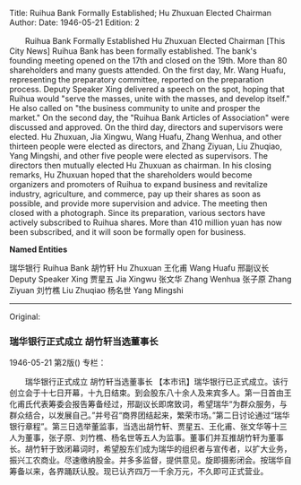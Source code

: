 Title: Ruihua Bank Formally Established; Hu Zhuxuan Elected Chairman
Author:
Date: 1946-05-21
Edition: 2

　　Ruihua Bank Formally Established
    Hu Zhuxuan Elected Chairman
    [This City News] Ruihua Bank has been formally established. The bank's founding meeting opened on the 17th and closed on the 19th. More than 80 shareholders and many guests attended. On the first day, Mr. Wang Huafu, representing the preparatory committee, reported on the preparation process. Deputy Speaker Xing delivered a speech on the spot, hoping that Ruihua would "serve the masses, unite with the masses, and develop itself." He also called on "the business community to unite and prosper the market." On the second day, the "Ruihua Bank Articles of Association" were discussed and approved. On the third day, directors and supervisors were elected. Hu Zhuxuan, Jia Xingwu, Wang Huafu, Zhang Wenhua, and other thirteen people were elected as directors, and Zhang Ziyuan, Liu Zhuqiao, Yang Mingshi, and other five people were elected as supervisors. The directors then mutually elected Hu Zhuxuan as chairman. In his closing remarks, Hu Zhuxuan hoped that the shareholders would become organizers and promoters of Ruihua to expand business and revitalize industry, agriculture, and commerce, pay up their shares as soon as possible, and provide more supervision and advice. The meeting then closed with a photograph. Since its preparation, various sectors have actively subscribed to Ruihua shares. More than 410 million yuan has now been subscribed, and it will soon be formally open for business.

**Named Entities**

瑞华银行 Ruihua Bank
胡竹轩 Hu Zhuxuan
王化甫 Wang Huafu
邢副议长 Deputy Speaker Xing
贾星五 Jia Xingwu
张文华 Zhang Wenhua
张子原 Zhang Ziyuan
刘竹樵 Liu Zhuqiao
杨名世 Yang Mingshi



<hr /> 

Original: 


### 瑞华银行正式成立  胡竹轩当选董事长

1946-05-21
第2版()
专栏：

　　瑞华银行正式成立
    胡竹轩当选董事长
    【本市讯】瑞华银行已正式成立。该行创立会于十七日开幕，十九日结束。到会股东八十余人及来宾多人。第一日首由王化甫氏代表筹委会报告筹备经过，邢副议长即席致词，希望瑞华“为群众服务，与群众结合，以发展自己。”并号召“商界团结起来，繁荣市场。”第二日讨论通过“瑞华银行章程”。第三日选举董监事，当选出胡竹轩、贾星五、王化甫、张文华等十三人为董事，张子原、刘竹樵、杨名世等五人为监事。董事们并互推胡竹轩为董事长。胡竹轩于致闭幕词时，希望股东们成为瑞华的组织者与宣传者，以扩大业务，振兴工农商业。尽速缴纳股金。并多多监督，提供意见。旋即摄影闭会。按瑞华自筹备以来，各界踊跃认股。现已认齐四万一千余万元，不久即可正式营业。
